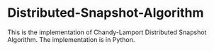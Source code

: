 # Distributed-Snapshot-Algorithm
This is the implementation of Chandy-Lamport Distributed Snapshot Algorithm. The implementation is in Python.
